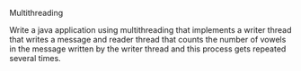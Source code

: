 Multithreading

Write a java application using multithreading that implements a writer thread that writes a message
and reader thread that counts the number of vowels in the message written by the writer thread and
this process gets repeated several times.
